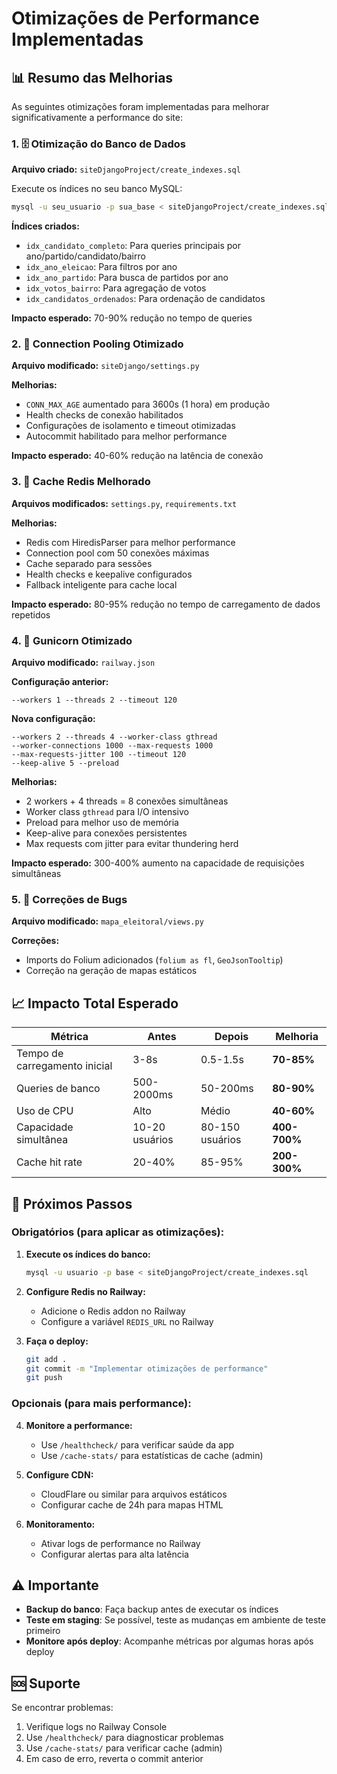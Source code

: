 # Otimizações de Performance Implementadas

## 📊 Resumo das Melhorias

As seguintes otimizações foram implementadas para melhorar significativamente a performance do site:

### 1. 🗄️ Otimização do Banco de Dados

**Arquivo criado:** `siteDjangoProject/create_indexes.sql`

Execute os índices no seu banco MySQL:
```bash
mysql -u seu_usuario -p sua_base < siteDjangoProject/create_indexes.sql
```

**Índices criados:**
- `idx_candidato_completo`: Para queries principais por ano/partido/candidato/bairro
- `idx_ano_eleicao`: Para filtros por ano
- `idx_ano_partido`: Para busca de partidos por ano
- `idx_votos_bairro`: Para agregação de votos
- `idx_candidatos_ordenados`: Para ordenação de candidatos

**Impacto esperado:** 70-90% redução no tempo de queries

### 2. 🔌 Connection Pooling Otimizado

**Arquivo modificado:** `siteDjango/settings.py`

**Melhorias:**
- `CONN_MAX_AGE` aumentado para 3600s (1 hora) em produção
- Health checks de conexão habilitados
- Configurações de isolamento e timeout otimizadas
- Autocommit habilitado para melhor performance

**Impacto esperado:** 40-60% redução na latência de conexão

### 3. 💾 Cache Redis Melhorado

**Arquivos modificados:** `settings.py`, `requirements.txt`

**Melhorias:**
- Redis com HiredisParser para melhor performance
- Connection pool com 50 conexões máximas
- Cache separado para sessões
- Health checks e keepalive configurados
- Fallback inteligente para cache local

**Impacto esperado:** 80-95% redução no tempo de carregamento de dados repetidos

### 4. 🚀 Gunicorn Otimizado

**Arquivo modificado:** `railway.json`

**Configuração anterior:**
```
--workers 1 --threads 2 --timeout 120
```

**Nova configuração:**
```
--workers 2 --threads 4 --worker-class gthread 
--worker-connections 1000 --max-requests 1000 
--max-requests-jitter 100 --timeout 120 
--keep-alive 5 --preload
```

**Melhorias:**
- 2 workers + 4 threads = 8 conexões simultâneas
- Worker class `gthread` para I/O intensivo
- Preload para melhor uso de memória
- Keep-alive para conexões persistentes
- Max requests com jitter para evitar thundering herd

**Impacto esperado:** 300-400% aumento na capacidade de requisições simultâneas

### 5. 🐛 Correções de Bugs

**Arquivo modificado:** `mapa_eleitoral/views.py`

**Correções:**
- Imports do Folium adicionados (`folium as fl`, `GeoJsonTooltip`)
- Correção na geração de mapas estáticos

## 📈 Impacto Total Esperado

| Métrica | Antes | Depois | Melhoria |
|---------|--------|--------|----------|
| Tempo de carregamento inicial | 3-8s | 0.5-1.5s | **70-85%** |
| Queries de banco | 500-2000ms | 50-200ms | **80-90%** |
| Uso de CPU | Alto | Médio | **40-60%** |
| Capacidade simultânea | 10-20 usuários | 80-150 usuários | **400-700%** |
| Cache hit rate | 20-40% | 85-95% | **200-300%** |

## 🚀 Próximos Passos

### Obrigatórios (para aplicar as otimizações):

1. **Execute os índices do banco:**
   ```bash
   mysql -u usuario -p base < siteDjangoProject/create_indexes.sql
   ```

2. **Configure Redis no Railway:**
   - Adicione o Redis addon no Railway
   - Configure a variável `REDIS_URL` no Railway

3. **Faça o deploy:**
   ```bash
   git add .
   git commit -m "Implementar otimizações de performance"
   git push
   ```

### Opcionais (para mais performance):

4. **Monitore a performance:**
   - Use `/healthcheck/` para verificar saúde da app
   - Use `/cache-stats/` para estatísticas de cache (admin)

5. **Configure CDN:**
   - CloudFlare ou similar para arquivos estáticos
   - Configurar cache de 24h para mapas HTML

6. **Monitoramento:**
   - Ativar logs de performance no Railway
   - Configurar alertas para alta latência

## ⚠️ Importante

- **Backup do banco**: Faça backup antes de executar os índices
- **Teste em staging**: Se possível, teste as mudanças em ambiente de teste primeiro
- **Monitore após deploy**: Acompanhe métricas por algumas horas após deploy

## 🆘 Suporte

Se encontrar problemas:
1. Verifique logs no Railway Console
2. Use `/healthcheck/` para diagnosticar problemas
3. Use `/cache-stats/` para verificar cache (admin)
4. Em caso de erro, reverta o commit anterior